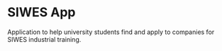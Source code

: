 # SIWES App

Application to help university students find and apply to companies for SIWES industrial training.